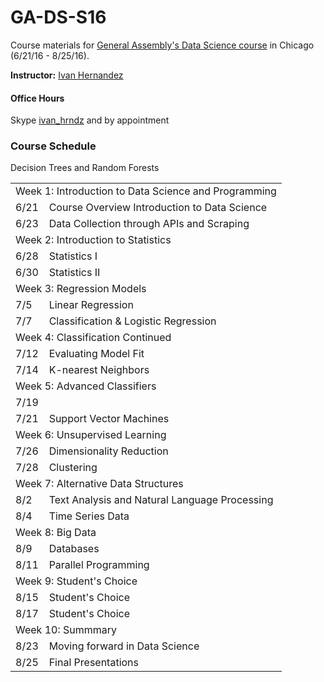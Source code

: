 # GA-DS-S16

Course materials for [General Assembly's Data Science course](https://generalassemb.ly/education/data-science/chicago) in Chicago (6/21/16 - 8/25/16).

**Instructor:** [Ivan Hernandez](https://generalassemb.ly/instructors/ivan-hernandez/9761)

#### Office Hours

Skype [ivan_hrndz](skype:ivan_hrndz?chat) and by appointment

### Course Schedule

<table>


<tr>
<td colspan="2">Week 1: Introduction to Data Science and Programming</td>
</tr>
<tr>
<td> 6/21 </td>
<td> Course Overview Introduction to Data Science </td>
</tr>
<tr>
<td> 6/23 </td>
<td> Data Collection through APIs and Scraping </td>
</tr>
<tr>

<td colspan="2">Week 2: Introduction to Statistics</td>
</tr>
<tr>
<td> 6/28</td> 
<td>Statistics I </td>
</tr>
<tr>
<td> 6/30 </td>
<td>Statistics II </td>
</tr>
<tr>

<td colspan="2">Week 3: Regression Models</td>
</tr>
<tr>
<td> 7/5 </td> 
<td> Linear Regression </td>
</tr>
<tr>
<td> 7/7 </td>
<td> Classification & Logistic Regression </td>
</tr>

<tr>
<td colspan="2">Week 4: Classification Continued</td>
</tr>
<tr>
<td> 7/12 </td>
<td> Evaluating Model Fit </td>
</tr>
<tr>
<td>  7/14 
<td> K-nearest Neighbors </td> 
</tr>

<tr>
<td colspan="2">Week 5: Advanced Classifiers</td>
</tr>
<tr>
<td> 7/19 </td
<td> Decision Trees and Random Forests </td> 
</tr>
<tr>
<td> 7/21 </td>  
<td> Support Vector Machines </td> 
</tr>

<tr>
<td colspan="2">Week 6: Unsupervised Learning</td>
</tr>
<tr>
<td>  7/26 </td> 
<td> Dimensionality Reduction </td>  
</tr>
<tr>
<td>  7/28 </td>  
<td> Clustering </td> 
</tr>

<tr>
<td colspan="2">Week 7: Alternative Data Structures</td>
</tr>
<tr>
<td> 8/2 </td> 
<td>  Text Analysis and Natural Language Processing </td> 
</tr>
<tr>
<td>  8/4 </td> 
<td> Time Series Data </td> 
</tr>

<tr>
<td colspan="2">Week 8: Big Data</td>
</tr>
<tr>
 <td> 8/9  </td> 
<td> Databases </td> 
</tr>
<tr>
<td> 8/11 </td>  
<td> Parallel Programming </td> 
</tr>

<tr>
<td colspan="2">Week 9: Student's Choice</td>
</tr>
<tr>
<td> 8/15 </td> 
<td> Student's Choice </td> 
</tr>
<tr>
<td> 8/17 </td>  
<td> Student's Choice </td> 
</tr>

<tr>
<td colspan="2">Week 10: Summmary</td>
</tr>
<tr>
<td>  8/23 </td> 
<td>Moving forward in Data Science </td> 
</tr>
<tr>
<td> 8/25 </td> 
<td> Final Presentations </td> 
</tr>
</table>
